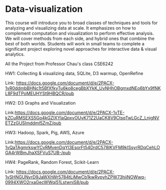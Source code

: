# Data-visualization
This course will introduce you to broad classes of techniques and tools for analyzing and visualizing data at scale. It emphasizes on how to complement computation and visualization to perform effective analysis. We will cover methods from each side, and hybrid ones that combine the best of both worlds. Students will work in small teams to complete a significant project exploring novel approaches for interactive data & visual analytics.

All the Project from Professor Chau's class CSE6242

HW1: Collecting & visualizing data, SQLite, D3 warmup, OpenRefine
  
  Link: https://docs.google.com/document/d/e/2PACX-1vR0ddmbBHNc1t5BfXfkyTu6ko8cegBbXYkK_UvNHhOBgmxdNEo6bYx9fNKL8F9dTPoMEUHYSt9HBQCR/pub  

HW2: D3 Graphs and Visualization
  
  Link:https://docs.google.com/document/d/e/2PACX-1vTE-kZCuRMSEXS5Go4kGZIXYlaQpxvOUyK71Z2UaCK8V9CtsqTwLGcZ_LnjgNVETZzGUSlmddml5ZmZ/pub

HW3: Hadoop, Spark, Pig, AWS, Azure
  
  Link:https://docs.google.com/document/d/e/2PACX-1vQaTAgmrkswYCvRMvenDqYl3EsorFt54DrdC578IKVFM9kISsyrRDqCehLOGA4rWBmJhaXSFVuS7UB-/pub

HW4: PageRank, Random Forest, Scikit-Learn
 
 Link: https://docs.google.com/document/d/e/2PACX-1vSHNGUNvrD9JaWXhWr5784tLiMwCb1kwRvpyhZPW73hiiNOWwq-0994XWO2rxaGecWWqi51LstwniS8/pub
